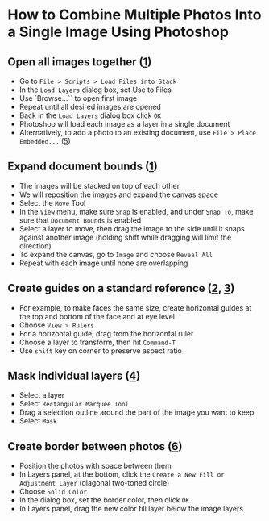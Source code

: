 # How to Combine Multiple Photos Into a Single Image Using Photoshop

## Open all images together ([1])
- Go to `File > Scripts > Load Files into Stack`
- In the `Load Layers` dialog box, set Use to Files
- Use `Browse...`` to open first image
- Repeat until all desired images are opened
- Back in the `Load Layers` dialog box click `OK`
- Photoshop will load each image as a layer in a single document
- Alternatively, to add a photo to an existing document, use `File > Place Embedded...` ([5])

## Expand document bounds ([1])
- The images will be stacked on top of each other
- We will reposition the images and expand the canvas space
- Select the `Move` Tool
- In the `View` menu, make sure `Snap` is enabled, and under `Snap To`, make sure that `Document Bounds` is enabled
- Select a layer to move, then drag the image to the side until it snaps against another image (holding shift while dragging will limit the direction)
- To expand the canvas, go to `Image` and choose `Reveal All`
- Repeat with each image until none are overlapping


## Create guides on a standard reference ([2], [3])
- For example, to make faces the same size, create horizontal guides at the top and bottom of the face and at eye level
- Choose `View > Rulers`
- For a horizontal guide, drag from the horizontal ruler
- Choose a layer to transform, then hit `Command-T`
- Use `shift` key on corner to preserve aspect ratio

## Mask individual layers ([4])
- Select a layer
- Select `Rectangular Marquee Tool`
- Drag a selection outline around the part of the image you want to keep
- Select `Mask`

## Create border between photos ([6])
- Position the photos with space between them
- In Layers panel, at the bottom, click the `Create a New Fill or Adjustment Layer` (diagonal two-toned circle)
- Choose `Solid Color`
- In the dialog box, set the border color, then click `OK`.
- In Layers panel, drag the new color fill layer below the image layers

[1]: https://www.photoshopessentials.com/photo-effects/place-two-images-side-by-side/

[2]: https://helpx.adobe.com/photoshop/using/grid-guides.html

[3]: https://clearps.com/photoshop-discussions/threads/19420-resize-two-face-images-to-same-size-in-ps/

[4]: https://www.photoshopessentials.com/basics/how-to-crop-a-single-layer-in-photoshop/

[5]: https://helpx.adobe.com/photoshop/how-to/ps-layers-basics.html?playlistPath=/services/playlist.helpx/set-header:ccx-designer/learn-path:get-started/products:SG_PHOTOSHOP_1_1/playlist:ccl-get-started-1/en_us.json

[6]: https://helpx.adobe.com/ph_fil/photoshop/how-to/add-border-frame-around-photo.html#